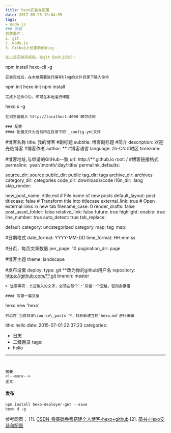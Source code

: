 ```yaml
---
title: hexo安装与配置
date: 2017-05-25 19:04:55
tags:
- node.js
### 安装
前置条件：
1. git
2. Node.js
3. Github上创建新的blog

在上述安装完成后，在git Bash上执行：
```
npm install hexo-cli -g
```
安装完成后，在本地需要进行编写blog的文件目录下输入命令
```
npm init
hexo init
npm install
```
完成上述命令后，即可在本地运行博客
```
hexo s -g
```
在浏览器输入`http://localhost:4000`即可访问

### 配置
#### 配置文件为当前所在目录下的`_config.yml文件
```
#博客名称
title: 我的博客
#副标题
subtitle: 博客副标题
#简介
description: 欢迎光临博客
#博客作者
author: **
#博客语言
language: zh-CN
#时区
timezone:

#博客地址,与申请的GitHub一致
url: http://**.github.io
root: /
#博客链接格式
permalink: :year/:month/:day/:title/
permalink_defaults:

source_dir: source
public_dir: public
tag_dir: tags
archive_dir: archives
category_dir: categories
code_dir: downloads/code
i18n_dir: :lang
skip_render:

new_post_name: :title.md # File name of new posts
default_layout: post
titlecase: false # Transform title into titlecase
external_link: true # Open external links in new tab
filename_case: 0
render_drafts: false
post_asset_folder: false
relative_link: false
future: true
highlight:
  enable: true
  line_number: true
  auto_detect: true
  tab_replace:

default_category: uncategorized
category_map:
tag_map:

#日期格式
date_format: YYYY-MM-DD
time_format: HH:mm:ss

#分页，每页文章数量
per_page: 10
pagination_dir: page

#博客主题
theme: landscape

#发布设置
deploy: 
  type: git
  **改为你的github用户名
  repository: https://github.com/**.git
  branch: master
```
> 注意事项：上述输入的文字，必须在每个`:`后留一个空格，否则会报错

#### 写第一篇文章
```
hexo new 'hexo'
```
然后在`当前目录\source\_posts`下，找到新建立的`hexo.md`进行编辑
```
title: hello
date: 2015-07-01 22:37:23
categories:
  - 日志
  - 二级目录
tags:
  - hello
---
```


摘要:
<!--more-->
正文:
```

#### 发布
```
npm install hexo-deployer-get --save
hexo d -g
```

参考网页：
[1]. [CSDN-零基础免费搭建个人博客-hexo+github](http://blog.csdn.net/jzooo/article/details/46781805)
[2]. [简书-Hexo安装和配置](http://www.jianshu.com/p/b7886271e21a)